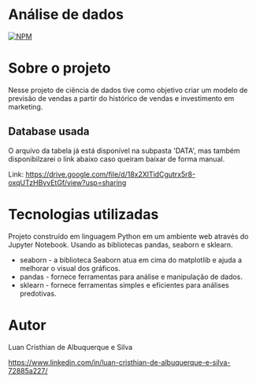 # Análise de dados
[![NPM](https://img.shields.io/npm/l/react)](https://github.com/LuanAlbuq/Machine-learning-predict/blob/main/LICENSE) 

# Sobre o projeto

Nesse projeto de ciência de dados tive como objetivo criar um modelo de previsão de vendas a partir do histórico de vendas e investimento em marketing.      

## Database usada

O arquivo da tabela já está disponível na subpasta 'DATA', mas também disponibilzarei o link abaixo caso queiram baixar de forma manual.        

Link: https://drive.google.com/file/d/18x2XlTidCgutrx5r8-oxqUTzHBvvEtGf/view?usp=sharing


# Tecnologias utilizadas

Projeto construído em linguagem Python em um ambiente web através do Jupyter Notebook. 
Usando as bibliotecas pandas, seaborn e sklearn.

- seaborn - a biblioteca Seaborn atua em cima do matplotlib e ajuda a melhorar o visual dos gráficos.          
- pandas - fornece ferramentas para análise e manipulação de dados.     
- sklearn - fornece ferramentas simples e eficientes para análises predotivas.       

# Autor

Luan Cristhian de Albuquerque e Silva     

https://www.linkedin.com/in/luan-cristhian-de-albuquerque-e-silva-72885a227/
